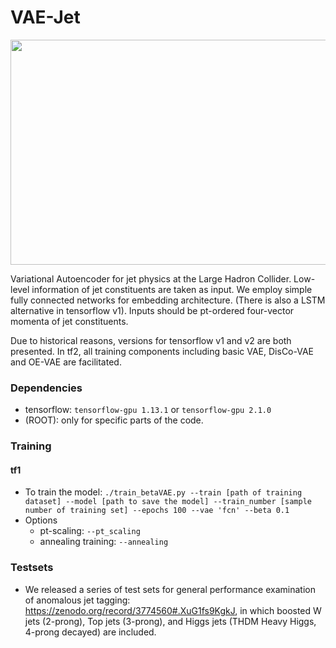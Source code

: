 # VAE-Jet

<img src="https://github.com/taolicheng/VAE-Jet/blob/master/figs/VAE.jpg" width="700" height="360">

Variational Autoencoder for jet physics at the Large Hadron Collider. Low-level information of jet constituents are taken as input. We employ simple fully connected networks for embedding architecture. (There is also a LSTM alternative in tensorflow v1). Inputs should be pt-ordered four-vector momenta of jet constituents.

Due to historical reasons, versions for tensorflow v1 and v2 are both presented. In tf2, all training components including basic VAE, DisCo-VAE and OE-VAE are facilitated.

### Dependencies

* tensorflow: `tensorflow-gpu 1.13.1` or `tensorflow-gpu 2.1.0`
* (ROOT): only for specific parts of the code.

### Training

#### tf1
* To train the model:
`./train_betaVAE.py --train [path of training dataset] --model [path to save the model] --train_number [sample number of training set] --epochs 100 --vae 'fcn' --beta 0.1`
* Options
  * pt-scaling: `--pt_scaling`
  * annealing training: `--annealing`

### Testsets

* We released a series of test sets for general performance examination of anomalous jet tagging: https://zenodo.org/record/3774560#.XuG1fs9KgkJ, in which boosted W jets (2-prong), Top jets (3-prong), and Higgs jets (THDM Heavy Higgs, 4-prong decayed) are included.
